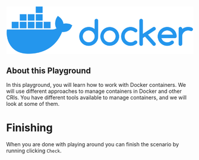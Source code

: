 ![Opentofu Logo](../../assets/logos/docker.png)

## About this Playground

In this playground, you will learn how to work with Docker containers. We will use different approaches to manage containers in Docker and other CRIs. You have different tools available to manage containers, and we will look at some of them.

# Finishing

When you are done with playing around you can finish the scenario by running clicking `Check`.